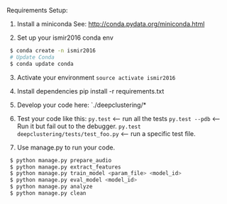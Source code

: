Requirements Setup:

1. Install a miniconda
 See: http://conda.pydata.org/miniconda.html

2. Set up your ismir2016 conda env
```bash
 $ conda create -n ismir2016
 # Update Conda
 $ conda update conda
```

3. Activate your environment
`source activate ismir2016`

3. Install dependencies
pip install -r requirements.txt

4. Develop your code here:
`./deepclustering/*

5. Test your code like this:
`py.test` <-- run all the tests
`py.test --pdb` <-- Run it but fail out to the debugger.
`py.test deepclustering/tests/test_foo.py` <-- run a specific test file.

6. Use manage.py to run your code.
```bash
 $ python manage.py prepare_audio
 $ python manage.py extract_features
 $ python manage.py train_model <param_file> <model_id>
 $ python manage.py eval_model <model_id>
 $ python manage.py analyze
 $ python manage.py clean
```
